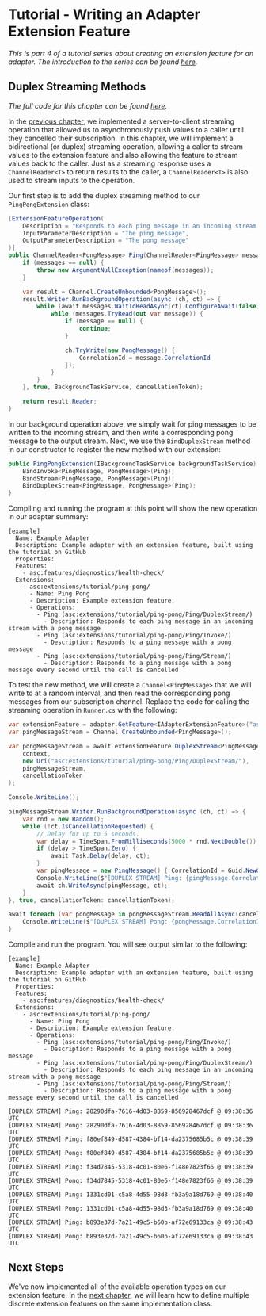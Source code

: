 # Tutorial - Writing an Adapter Extension Feature

_This is part 4 of a tutorial series about creating an extension feature for an adapter. The introduction to the series can be found [here](00-Introduction.md)._


## Duplex Streaming Methods

_The full code for this chapter can be found [here](/examples/tutorials/writing-an-extension-feature/chapter-04)._

In the [previous chapter](03-Streaming_Methods.md), we implemented a server-to-client streaming operation that allowed us to asynchronously push values to a caller until they cancelled their subscription. In this chapter, we will implement a bidirectional (or duplex) streaming operation, allowing a caller to stream values to the extension feature and also allowing the feature to stream values back to the caller. Just as a streaming response uses a `ChannelReader<T>` to return results to the caller, a `ChannelReader<T>` is also used to stream inputs to the operation.

Our first step is to add the duplex streaming method to our `PingPongExtension` class:

```csharp
[ExtensionFeatureOperation(
    Description = "Responds to each ping message in an incoming stream with a pong message",
    InputParameterDescription = "The ping message",
    OutputParameterDescription = "The pong message"
)]
public ChannelReader<PongMessage> Ping(ChannelReader<PingMessage> messages, CancellationToken cancellationToken) {
    if (messages == null) {
        throw new ArgumentNullException(nameof(messages));
    }

    var result = Channel.CreateUnbounded<PongMessage>();
    result.Writer.RunBackgroundOperation(async (ch, ct) => {
        while (await messages.WaitToReadAsync(ct).ConfigureAwait(false)) {
            while (messages.TryRead(out var message)) {
                if (message == null) {
                    continue;
                }

                ch.TryWrite(new PongMessage() {
                    CorrelationId = message.CorrelationId
                });
            }
        }
    }, true, BackgroundTaskService, cancellationToken);

    return result.Reader;
}
```

In our background operation above, we simply wait for ping messages to be written to the incoming stream, and then write a corresponding pong message to the output stream. Next, we use the `BindDuplexStream` method in our constructor to register the new method with our extension:

```csharp
public PingPongExtension(IBackgroundTaskService backgroundTaskService) : base(backgroundTaskService) {
    BindInvoke<PingMessage, PongMessage>(Ping);
    BindStream<PingMessage, PongMessage>(Ping);
    BindDuplexStream<PingMessage, PongMessage>(Ping);
}
```

Compiling and running the program at this point will show the new operation in our adapter summary:

```
[example]
  Name: Example Adapter
  Description: Example adapter with an extension feature, built using the tutorial on GitHub
  Properties:
  Features:
    - asc:features/diagnostics/health-check/
  Extensions:
    - asc:extensions/tutorial/ping-pong/
      - Name: Ping Pong
      - Description: Example extension feature.
      - Operations:
        - Ping (asc:extensions/tutorial/ping-pong/Ping/DuplexStream/)
          - Description: Responds to each ping message in an incoming stream with a pong message
        - Ping (asc:extensions/tutorial/ping-pong/Ping/Invoke/)
          - Description: Responds to a ping message with a pong message
        - Ping (asc:extensions/tutorial/ping-pong/Ping/Stream/)
          - Description: Responds to a ping message with a pong message every second until the call is cancelled
```

To test the new method, we will create a `Channel<PingMessage>` that we will write to at a random interval, and then read the corresponding pong messages from our subscription channel. Replace the code for calling the streaming operation in `Runner.cs` with the following:

```csharp
var extensionFeature = adapter.GetFeature<IAdapterExtensionFeature>("asc:extensions/tutorial/ping-pong/");
var pingMessageStream = Channel.CreateUnbounded<PingMessage>();

var pongMessageStream = await extensionFeature.DuplexStream<PingMessage, PongMessage>(
    context,
    new Uri("asc:extensions/tutorial/ping-pong/Ping/DuplexStream/"),
    pingMessageStream,
    cancellationToken
);

Console.WriteLine();

pingMessageStream.Writer.RunBackgroundOperation(async (ch, ct) => {
    var rnd = new Random();
    while (!ct.IsCancellationRequested) {
        // Delay for up to 5 seconds.
        var delay = TimeSpan.FromMilliseconds(5000 * rnd.NextDouble());
        if (delay > TimeSpan.Zero) {
            await Task.Delay(delay, ct);
        }
        var pingMessage = new PingMessage() { CorrelationId = Guid.NewGuid().ToString() };
        Console.WriteLine($"[DUPLEX STREAM] Ping: {pingMessage.CorrelationId} @ {pingMessage.UtcTime:HH:mm:ss} UTC");
        await ch.WriteAsync(pingMessage, ct);
    }
}, true, cancellationToken: cancellationToken);

await foreach (var pongMessage in pongMessageStream.ReadAllAsync(cancellationToken)) {
    Console.WriteLine($"[DUPLEX STREAM] Pong: {pongMessage.CorrelationId} @ {pongMessage.UtcTime:HH:mm:ss} UTC");
}
```

Compile and run the program. You will see output similar to the following:

```
[example]
  Name: Example Adapter
  Description: Example adapter with an extension feature, built using the tutorial on GitHub
  Properties:
  Features:
    - asc:features/diagnostics/health-check/
  Extensions:
    - asc:extensions/tutorial/ping-pong/
      - Name: Ping Pong
      - Description: Example extension feature.
      - Operations:
        - Ping (asc:extensions/tutorial/ping-pong/Ping/Invoke/)
          - Description: Responds to a ping message with a pong message
        - Ping (asc:extensions/tutorial/ping-pong/Ping/DuplexStream/)
          - Description: Responds to each ping message in an incoming stream with a pong message
        - Ping (asc:extensions/tutorial/ping-pong/Ping/Stream/)
          - Description: Responds to a ping message with a pong message every second until the call is cancelled

[DUPLEX STREAM] Ping: 28290dfa-7616-4d03-8859-856928467dcf @ 09:38:36 UTC
[DUPLEX STREAM] Pong: 28290dfa-7616-4d03-8859-856928467dcf @ 09:38:36 UTC
[DUPLEX STREAM] Ping: f80ef849-d587-4384-bf14-da2375685b5c @ 09:38:39 UTC
[DUPLEX STREAM] Pong: f80ef849-d587-4384-bf14-da2375685b5c @ 09:38:39 UTC
[DUPLEX STREAM] Ping: f34d7845-5318-4c01-80e6-f148e7823f66 @ 09:38:39 UTC
[DUPLEX STREAM] Pong: f34d7845-5318-4c01-80e6-f148e7823f66 @ 09:38:39 UTC
[DUPLEX STREAM] Ping: 1331cd01-c5a8-4d55-98d3-fb3a9a18d769 @ 09:38:40 UTC
[DUPLEX STREAM] Pong: 1331cd01-c5a8-4d55-98d3-fb3a9a18d769 @ 09:38:40 UTC
[DUPLEX STREAM] Ping: b893e37d-7a21-49c5-b60b-af72e69133ca @ 09:38:43 UTC
[DUPLEX STREAM] Pong: b893e37d-7a21-49c5-b60b-af72e69133ca @ 09:38:43 UTC
```


## Next Steps

We've now implemented all of the available operation types on our extension feature. In the [next chapter](05-Implementing_Multiple_Extensions.md), we will learn how to define multiple discrete extension features on the same implementation class.
